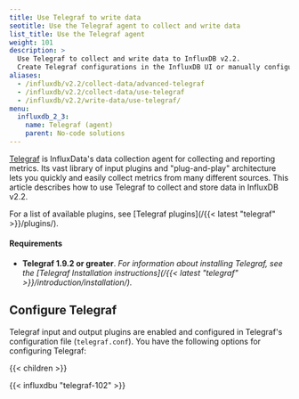 ```yaml
---
title: Use Telegraf to write data
seotitle: Use the Telegraf agent to collect and write data
list_title: Use the Telegraf agent
weight: 101
description: >
  Use Telegraf to collect and write data to InfluxDB v2.2.
  Create Telegraf configurations in the InfluxDB UI or manually configure Telegraf.
aliases:
  - /influxdb/v2.2/collect-data/advanced-telegraf
  - /influxdb/v2.2/collect-data/use-telegraf
  - /influxdb/v2.2/write-data/use-telegraf/
menu:
  influxdb_2_3:
    name: Telegraf (agent)
    parent: No-code solutions
---
```


[Telegraf](https://www.influxdata.com/time-series-platform/telegraf/) is InfluxData's
data collection agent for collecting and reporting metrics.
Its vast library of input plugins and "plug-and-play" architecture lets you quickly
and easily collect metrics from many different sources.
This article describes how to use Telegraf to collect and store data in InfluxDB v2.2.

For a list of available plugins, see [Telegraf plugins](/{{< latest "telegraf" >}}/plugins/).

#### Requirements
- **Telegraf 1.9.2 or greater**.
  _For information about installing Telegraf, see the
  [Telegraf Installation instructions](/{{< latest "telegraf" >}}/introduction/installation/)._

## Configure Telegraf
Telegraf input and output plugins are enabled and configured in Telegraf's configuration file (`telegraf.conf`).
You have the following options for configuring Telegraf:

{{< children >}}

{{< influxdbu "telegraf-102" >}}
